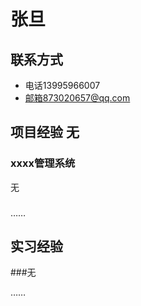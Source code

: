 # 张旦

## 联系方式
- 电话13995966007
- 邮箱873020657@qq.com

## 项目经验 无

### xxxx管理系统
无

### 

……

## 实习经验

###无

……
